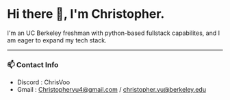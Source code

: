 # Hi there 👋, I'm Christopher.

I'm an UC Berkeley freshman with python-based fullstack capabilites, and I am eager to expand my tech stack.

<hr />

### 📫 Contact Info
- Discord : ChrisVoo
- Gmail : Christophervu4@gmail.com / christopher.vu@berkeley.edu
